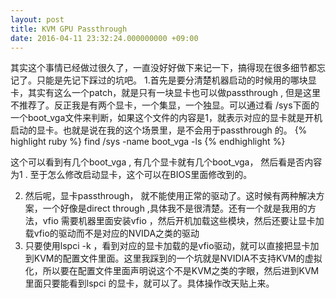 ```yaml
---
layout: post
title: KVM GPU Passthrough
date: 2016-04-11 23:32:24.000000000 +09:00
---
```


其实这个事情已经做过很久了，一直没好好做下来记一下，搞得现在很多细节都忘记了。只能是先记下踩过的坑吧。
1.首先是要分清楚机器启动的时候用的哪块显卡，其实有这么一个patch，就是只有一块显卡也可以做passthrough , 但是这里不推荐了。反正我是有两个显卡，一个集显，一个独显。可以通过看 /sys下面的一个boot_vga文件来判断，如果这个文件的内容是1，就表示对应的显卡就是开机启动的显卡。也就是说在我的这个场景里，是不会用于passthrough 的。
{% highlight ruby %}
find /sys -name boot_vga -ls
{% endhighlight %}

这个可以看到有几个boot_vga , 有几个显卡就有几个boot_vga， 然后看是否内容为1 . 至于怎么修改启动显卡，这个可以在BIOS里面修改到的。

2. 然后呢，显卡passthrough， 就不能使用正常的驱动了。这时候有两种解决方案，一个好像是direct through ,具体我不是很清楚。还有一个就是我用的方法，vfio 
  需要机器里面安装vfio ，然后开机加载这些模块，然后还要让显卡加载vfio的驱动而不是对应的NVIDA之类的驱动
3. 只要使用lspci -k ，看到对应的显卡加载的是vfio驱动，就可以直接把显卡加到KVM的配置文件里面。这里我踩到的一个坑就是NVIDIA不支持KVM的虚拟化，所以要在配置文件里面声明说这个不是KVM之类的字眼，然后进到KVM里面只要能看到lspci 的显卡，就可以了。具体操作改天贴上来。


